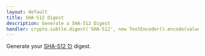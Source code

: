```yaml
---
layout: default
title: SHA-512 Digest
description: Generate a SHA-512 Digest
handler: crypto.subtle.digest('SHA-512', new TextEncoder().encode(value)).then(hashBuffer => Array.from(new Uint8Array(hashBuffer)).map(b => b.toString(16).padStart(2, '0')).join(''))
---
```


Generate your [SHA-512 ⎋](https://en.wikipedia.org/wiki/SHA-2) digest.
